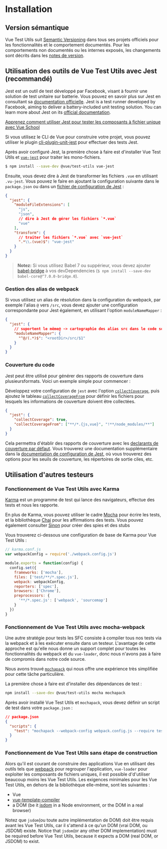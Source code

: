 # Installation

## Version sémantique

Vue Test Utils suit [Semantic Versioning](https://semver.org/) dans tous ses projets officiels pour les fonctionnalités et le comportement documentés. Pour les comportements non documentés ou les internes exposés, les changements sont décrits dans les [notes de version](https://github.com/vuejs/vue-test-utils/releases).

## Utilisation des outils de Vue Test Utils avec Jest (recommandé)

Jest est un outil de test développé par Facebook, visant à fournir une solution de test unitaire sur batterie. Vous pouvez en savoir plus sur Jest en consultant sa [documentation officielle](https://jestjs.io/).
Jest is a test runner developed by Facebook, aiming to deliver a battery-included unit testing solution. You can learn more about Jest on its [official documentation](https://jestjs.io/).

<div class="vueschool"><a href="https://vueschool.io/courses/learn-how-to-test-vuejs-components?friend=vuejs" target="_blank" rel="sponsored noopener" title="Learn how to use Jest and Vue Test Utils to test Single File Components with Vue School">Apprenez comment utiliser Jest pour tester les composants à fichier unique avec Vue School</a></div>

Si vous utilisez le CLI de Vue pour construire votre projet, vous pouvez utiliser le plugin [cli-plugin-unit-jest](https://cli.vuejs.org/core-plugins/unit-jest.html) pour effectuer des tests Jest.

Après avoir configuré Jest, la première chose à faire est d'installer Vue Test Utils et [`vue-jest`](https://github.com/vuejs/vue-jest) pour traiter les mono-fichiers.

```bash
$ npm install --save-dev @vue/test-utils vue-jest
```

Ensuite, vous devez dire à Jest de transformer les fichiers `.vue` en utilisant `.vu-jest`. Vous pouvez le faire en ajoutant la configuration suivante dans le `package.json` ou dans un [fichier de configuration de Jest](https://jestjs.io/docs/en/configuration) :

```json
{
  "jest": {
    "moduleFileExtensions": [
      "js",
      "json",
      // dire à Jest de gérer les fichiers `*.vue`
      "vue"
    ],
    "transform": {
      // traiter les fichiers `*.vue` avec `vue-jest`
      ".*\\.(vue)$": "vue-jest"
    }
  }
}
```

> **Notez:** Si vous utilisez Babel 7 ou suppérieur, vous devez ajouter [babel-bridge](https://github.com/babel/babel-bridge) à vos devDependencies (`$ npm install --save-dev babel-core@^7.0.0-bridge.0`).

### Gestion des alias de webpack

Si vous utilisez un alias de résolution dans la configuration du webpack, par exemple l'alias `@` vers `/src`, vous devez ajouter une configuration correspondante pour Jest également, en utilisant l'option `moduleNameMapper` :

```json
{
  "jest": {
    // suportent le même@ -> cartographie des alias src dans le code source
    "moduleNameMapper": {
      "^@/(.*)$": "<rootDir>/src/$1"
    }
  }
}
```

### Couverture du code

Jest peut être utilisé pour générer des rapports de couverture dans plusieursformats. Voici un exemple simple pour commencer :

Développez votre configuration de `jest` avec l'option [`collectCoverage`](https://jestjs.io/docs/en/configuration#collectcoverage-boolean), puis ajoutez le tableau [`collectCoverageFrom`](https://jestjs.io/docs/en/configuration#collectcoveragefrom-array) pour définir les fichiers pour lesquels les informations de couverture doivent être collectées.

```json
{
  "jest": {
    "collectCoverage": true,
    "collectCoverageFrom": ["**/*.{js,vue}", "!**/node_modules/**"]
  }
}
```
Cela permettra d'établir des rapports de couverture avec les [declarants de couverture par défaut](https://jestjs.io/docs/en/configuration#coveragereporters-array-string). Vous trouverez une documentation supplémentaire dans la [documentation de configuration de Jest](https://jestjs.io/docs/en/configuration#collectcoverage-boolean), où vous trouverez des options pour les seuils de couverture, les répertoires de sortie ciles, etc.

## Utilisation d'autres testeurs

### Fonctionnement de Vue Test Utils avec Karma

[Karma](http://karma-runner.github.io/) est un programme de test qui lance des navigateurs, effectue des tests et nous les rapporte.

En plus de Karma, vous pouvez utiliser le cadre [Mocha](https://mochajs.org/) pour écrire les tests, et la bibliothèque [Chai](http://chaijs.com/) pour les affirmations des tests. Vous pouvez également consulter [Sinon](http://sinonjs.org/) pour créer des spies et des stubs

Vous trouverez ci-dessous une configuration de base de Karma pour Vue Test Utils :

```js
// karma.conf.js
var webpackConfig = require('./webpack.config.js')

module.exports = function(config) {
  config.set({
    frameworks: ['mocha'],
    files: ['test/**/*.spec.js'],
    webpack: webpackConfig,
    reporters: ['spec'],
    browsers: ['Chrome'],
    preprocessors: {
      '**/*.spec.js': ['webpack', 'sourcemap']
    }
  })
}
```

### Fonctionnement de Vue Test Utils avec mocha-webpack

Une autre stratégie pour tests les SFC consiste à compiler tous nos tests via la webpack et à les exécuter ensuite dans un testeur. L'avantage de cette approche est qu'elle nous donne un support complet pour toutes les fonctionnalités du webpack et du `vue-loader`, donc nous n'avons pas à faire de compromis dans notre code source.

Nous avons trouvé [`mochapack`](https://github.com/sysgears/mochapack) qui nous offre une expérience très simplifiée pour cette tâche particulière.

La première chose à faire est d'installer des dépendances de test :

```bash
npm install --save-dev @vue/test-utils mocha mochapack
```

Après avoir installé Vue Test Utils et `mochapack`, vous devez définir un script de test dans votre `package.json` :

```json
// package.json
{
  "scripts": {
    "test": "mochapack --webpack-config webpack.config.js --require test/setup.js test/**/*.spec.js"
  }
}
```

### Fonctionnement de Vue Test Utils sans étape de construction

Alors qu'il est courant de construire des applications Vue en utilisant des outils tels que [webpack](https://webpack.js.org/) pour regrouper l'application, `vue-loader` pour exploiter les composants de fichiers uniques, il est possible d'd'utiliser  beaucoup moins les Vue Test Utils. Les exigences minimales pour les Vue Test Utils, en dehors de la bibliothèque elle-même, sont les suivantes :
- Vue
- [vue-template-compiler](https://github.com/vuejs/vue/tree/dev/packages/vue-template-compiler#readme)
- a DOM (be it [jsdom](https://github.com/jsdom/jsdom) in a Node environment, or the DOM in a real browser)

Notez que `jsdom`(ou toute autre implémentation de DOM) doit être requis avant les Vue Test Utils, car il s'attend à ce qu'un DOM (vrai DOM, ou JSDOM) existe.
Notice that `jsdom`(or any other DOM implementation) must be required before Vue Test Utils, because it expects a DOM (real DOM, or JSDOM) to exist.

